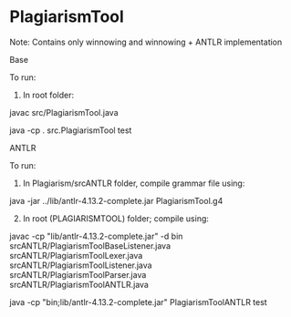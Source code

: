 # PlagiarismTool
Note: Contains only winnowing and winnowing + ANTLR implementation

Base 

To run:

1. In root folder:

javac src/PlagiarismTool.java 

java -cp . src.PlagiarismTool test



ANTLR

To run:

1. In Plagiarism/srcANTLR folder, compile grammar file using:

java -jar ../lib/antlr-4.13.2-complete.jar PlagiarismTool.g4

2. In root (PLAGIARISMTOOL) folder; compile using:

javac -cp "lib/antlr-4.13.2-complete.jar" -d bin \
srcANTLR/PlagiarismToolBaseListener.java \
srcANTLR/PlagiarismToolLexer.java \
srcANTLR/PlagiarismToolListener.java \
srcANTLR/PlagiarismToolParser.java \
srcANTLR/PlagiarismToolANTLR.java
 
java -cp "bin;lib/antlr-4.13.2-complete.jar" PlagiarismToolANTLR test
